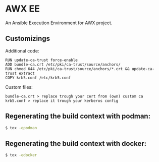 # AWX EE

An Ansible Execution Environment for AWX project.

## Customizings

Additional code:
```
RUN update-ca-trust force-enable
ADD bundle-ca.crt /etc/pki/ca-trust/source/anchors/
RUN chmod 644 /etc/pki/ca-trust/source/anchors/*.crt && update-ca-trust extract
COPY krb5.conf /etc/krb5.conf
```

Custom files:
```
bundle-ca.crt > replace trough your cert from (own) custom ca
krb5.conf > replace it trough your kerberos config
```

## Regenerating the build context with podman:

```bash
$ tox -epodman
```

## Regenerating the build context with docker:

```bash
$ tox -edocker
```
